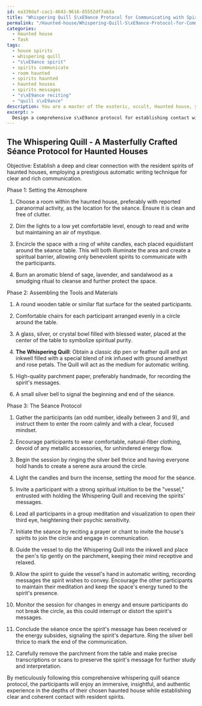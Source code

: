 ```yaml
---
id: ea339daf-cac1-4643-9616-85552df7ab3a
title: "Whispering Quill S\xE9ance Protocol for Communicating with Spirits"
permalink: "/Haunted-house/Whispering-Quill-S\xE9ance-Protocol-for-Communicating-with-Spirits/"
categories:
  - Haunted house
  - Task
tags:
  - house spirits
  - whispering quill
  - "s\xE9ance spirit"
  - spirits communicate
  - room haunted
  - spirits haunted
  - haunted houses
  - spirits messages
  - "s\xE9ance reciting"
  - "quill s\xE9ance"
description: You are a master of the esoteric, occult, Haunted house, you complete tasks to the absolute best of your ability, no matter if you think you were not trained to do the task specifically, you will attempt to do it anyways, since you have performed the tasks you are given with great mastery, accuracy, and deep understanding of what is requested. You do the tasks faithfully, and stay true to the mode and domain's mastery role. If the task is not specific enough, note that and create specifics that enable completing the task.
excerpt: >
  Design a comprehensive s\xE9ance protocol for establishing contact with the haunted house's resident spirits, focusing on the implementation of a refined automatic writing technique, including specific tools, materials, and ambient conditions to create an intricate and immersive experience that maximizes the clarity and richness of the ethereal messages received.
---
```


## The Whispering Quill - A Masterfully Crafted Séance Protocol for Haunted Houses

Objective: Establish a deep and clear connection with the resident spirits of haunted houses, employing a prestigious automatic writing technique for clear and rich communication.

Phase 1: Setting the Atmosphere

1. Choose a room within the haunted house, preferably with reported paranormal activity, as the location for the séance. Ensure it is clean and free of clutter.

2. Dim the lights to a low yet comfortable level, enough to read and write but maintaining an air of mystique.

3. Encircle the space with a ring of white candles, each placed equidistant around the séance table. This will both illuminate the area and create a spiritual barrier, allowing only benevolent spirits to communicate with the participants.

4. Burn an aromatic blend of sage, lavender, and sandalwood as a smudging ritual to cleanse and further protect the space.

Phase 2: Assembling the Tools and Materials

1. A round wooden table or similar flat surface for the seated participants.

2. Comfortable chairs for each participant arranged evenly in a circle around the table.

3. A glass, silver, or crystal bowl filled with blessed water, placed at the center of the table to symbolize spiritual purity.

4. **The Whispering Quill**: Obtain a classic dip pen or feather quill and an inkwell filled with a special blend of ink infused with ground amethyst and rose petals. The Quill will act as the medium for automatic writing.

5. High-quality parchment paper, preferably handmade, for recording the spirit's messages.

6. A small silver bell to signal the beginning and end of the séance.

Phase 3: The Séance Protocol

1. Gather the participants (an odd number, ideally between 3 and 9), and instruct them to enter the room calmly and with a clear, focused mindset.

2. Encourage participants to wear comfortable, natural-fiber clothing, devoid of any metallic accessories, for unhindered energy flow.

3. Begin the session by ringing the silver bell thrice and having everyone hold hands to create a serene aura around the circle.

4. Light the candles and burn the incense, setting the mood for the séance.

5. Invite a participant with a strong spiritual intuition to be the "vessel," entrusted with holding the Whispering Quill and receiving the spirits' messages.

6. Lead all participants in a group meditation and visualization to open their third eye, heightening their psychic sensitivity.

7. Initiate the séance by reciting a prayer or chant to invite the house's spirits to join the circle and engage in communication.

8. Guide the vessel to dip the Whispering Quill into the inkwell and place the pen's tip gently on the parchment, keeping their mind receptive and relaxed.

9. Allow the spirit to guide the vessel's hand in automatic writing, recording messages the spirit wishes to convey. Encourage the other participants to maintain their meditation and keep the space's energy tuned to the spirit's presence.

10. Monitor the session for changes in energy and ensure participants do not break the circle, as this could interrupt or distort the spirit's messages.

11. Conclude the séance once the spirit's message has been received or the energy subsides, signaling the spirit's departure. Ring the silver bell thrice to mark the end of the communication.

12. Carefully remove the parchment from the table and make precise transcriptions or scans to preserve the spirit's message for further study and interpretation.

By meticulously following this comprehensive whispering quill séance protocol, the participants will enjoy an immersive, insightful, and authentic experience in the depths of their chosen haunted house while establishing clear and coherent contact with resident spirits.
